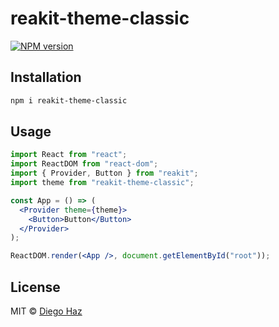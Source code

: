 # reakit-theme-classic

<a href="https://npmjs.org/package/reakit-theme-classic"><img alt="NPM version" src="https://img.shields.io/npm/v/reakit-theme-classic.svg?style=flat-square" /></a>

## Installation

```sh
npm i reakit-theme-classic
```

## Usage

```jsx
import React from "react";
import ReactDOM from "react-dom";
import { Provider, Button } from "reakit";
import theme from "reakit-theme-classic";

const App = () => (
  <Provider theme={theme}>
    <Button>Button</Button>
  </Provider>
);

ReactDOM.render(<App />, document.getElementById("root"));
```

## License

MIT © [Diego Haz](https://github.com/diegohaz)
